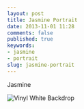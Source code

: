 ```yaml
---
layout: post
title: Jasmine Portrait
date: 2013-11-01 11:28
comments: false
published: true
keywords:
- jasmine
- portrait
slug: jasmine-portrait
---
```

Jasmine

![Vinyl White Backdrop](http://media.eick.us/media/photographs/2013/2013-08-26/2013-08-26-vinyl-white-backdrop-portraits-2013-08-26-at-16-18-41.jpg)
